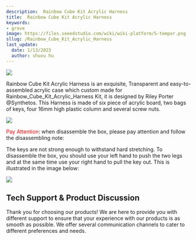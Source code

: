 ```yaml
---
description:  Rainbow Cube Kit Acrylic Harness
title:  Rainbow Cube Kit Acrylic Harness
keywords:
- grove
image: https://files.seeedstudio.com/wiki/wiki-platform/S-tempor.png
sllug: /Rainbow_Cube_Kit_Acrylic_Harness
last_update:
  date: 1/13/2023
  author: shuxu hu
---
```

![](https://files.seeedstudio.com/wiki/Rainbow_Cube_Kit_Acrylic_Harness/img/Rainbow_Cube_Assembled.jpg)

Rainbow Cube Kit Acrylic Harness is an exquisite, Transparent and easy-to-assembled acrylic case which custom made for Rainbow_Cube_Kit_Acrylic_Harness Kit, it is designed by Riley Porter @Synthetos. This Harness is made of six piece of acrylic board, two bags of keys, four 16mm high plastic column and several screw nuts.

[![](https://files.seeedstudio.com/wiki/Seeed-WiKi/docs/images/300px-Get_One_Now_Banner-ragular.png)](https://www.seeedstudio.com/Rainbow-Cube-Kit-Acrylic-Harness-p-1021.html)

<font color="red">Pay Attention</font>: when disassemble the box, please pay attention and follow the disassembling note:

The keys are not strong enough to withstand hard stretching. To disassemble the box, you should use your left hand to push the two legs and at the same time use your right hand to pull
the key out. This is illustrated in the image below:

![](https://files.seeedstudio.com/wiki/Rainbow_Cube_Kit_Acrylic_Harness/img/Rainbow_Cube_key.jpg)

## Tech Support & Product Discussion

Thank you for choosing our products! We are here to provide you with different support to ensure that your experience with our products is as smooth as possible. We offer several communication channels to cater to different preferences and needs.

<div class="button_tech_support_container">
<a href="https://forum.seeedstudio.com/" class="button_forum"></a> 
<a href="https://www.seeedstudio.com/contacts" class="button_email"></a>
</div>

<div class="button_tech_support_container">
<a href="https://discord.gg/eWkprNDMU7" class="button_discord"></a> 
<a href="https://github.com/Seeed-Studio/wiki-documents/discussions/69" class="button_discussion"></a>
</div>
